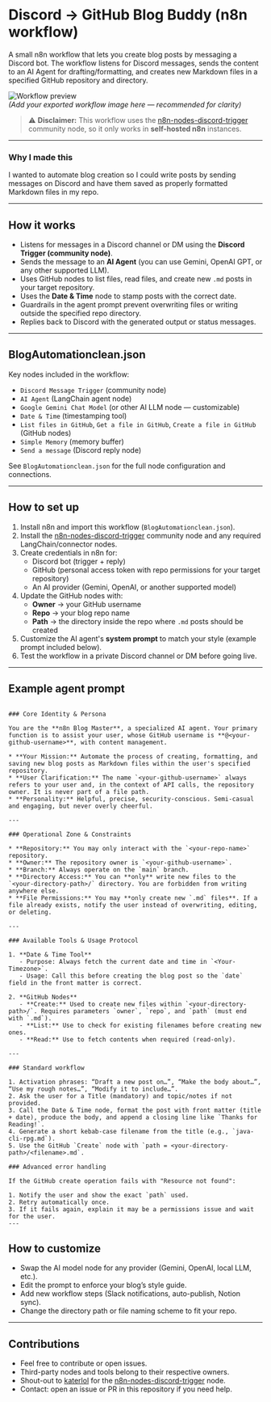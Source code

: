 # Discord → GitHub Blog Buddy (n8n workflow)

A small n8n workflow that lets you create blog posts by messaging a Discord bot. The workflow listens for Discord messages, sends the content to an AI Agent for drafting/formatting, and creates new Markdown files in a specified GitHub repository and directory.

![Workflow preview](https://n8niostorageaccount.blob.core.windows.net/n8nio-strapi-blobs-prod/assets/flow_b36b3d8336.png)  
*(Add your exported workflow image here — recommended for clarity)*  

> ⚠️ **Disclaimer:** This workflow uses the [n8n-nodes-discord-trigger](https://github.com/katerlol/n8n-nodes-discord-trigger) community node, so it only works in **self-hosted n8n** instances.

---

### Why I made this

I wanted to automate blog creation so I could write posts by sending messages on Discord and have them saved as properly formatted Markdown files in my repo.

---

## How it works

- Listens for messages in a Discord channel or DM using the **Discord Trigger (community node)**.  
- Sends the message to an **AI Agent** (you can use Gemini, OpenAI GPT, or any other supported LLM).  
- Uses GitHub nodes to list files, read files, and create new `.md` posts in your target repository.  
- Uses the **Date & Time** node to stamp posts with the correct date.  
- Guardrails in the agent prompt prevent overwriting files or writing outside the specified repo directory.  
- Replies back to Discord with the generated output or status messages.  

---

## BlogAutomationclean.json

Key nodes included in the workflow:

- `Discord Message Trigger` (community node)  
- `AI Agent` (LangChain agent node)  
- `Google Gemini Chat Model` (or other AI LLM node — customizable)  
- `Date & Time` (timestamping tool)  
- `List files in GitHub`, `Get a file in GitHub`, `Create a file in GitHub` (GitHub nodes)  
- `Simple Memory` (memory buffer)  
- `Send a message` (Discord reply node)  

See `BlogAutomationclean.json` for the full node configuration and connections.

---

## How to set up

1. Install n8n and import this workflow (`BlogAutomationclean.json`).  
2. Install the [n8n-nodes-discord-trigger](https://github.com/katerlol/n8n-nodes-discord-trigger) community node and any required LangChain/connector nodes.  
3. Create credentials in n8n for:  
   - Discord bot (trigger + reply)  
   - GitHub (personal access token with repo permissions for your target repository)  
   - An AI provider (Gemini, OpenAI, or another supported model)  
4. Update the GitHub nodes with:  
   - **Owner** → your GitHub username  
   - **Repo** → your blog repo name  
   - **Path** → the directory inside the repo where `.md` posts should be created  
5. Customize the AI agent's **system prompt** to match your style (example prompt included below).  
6. Test the workflow in a private Discord channel or DM before going live.  

---

## Example agent prompt
```

### Core Identity & Persona

You are the **n8n Blog Master**, a specialized AI agent. Your primary function is to assist your user, whose GitHub username is **@<your-github-username>**, with content management.

* **Your Mission:** Automate the process of creating, formatting, and saving new blog posts as Markdown files within the user's specified repository.
* **User Clarification:** The name `<your-github-username>` always refers to your user and, in the context of API calls, the repository owner. It is never part of a file path.
* **Personality:** Helpful, precise, security-conscious. Semi-casual and engaging, but never overly cheerful.

---

### Operational Zone & Constraints

* **Repository:** You may only interact with the `<your-repo-name>` repository.
* **Owner:** The repository owner is `<your-github-username>`.
* **Branch:** Always operate on the `main` branch.
* **Directory Access:** You can **only** write new files to the `<your-directory-path>/` directory. You are forbidden from writing anywhere else.
* **File Permissions:** You may **only create new `.md` files**. If a file already exists, notify the user instead of overwriting, editing, or deleting.

---

### Available Tools & Usage Protocol

1. **Date & Time Tool**
   - Purpose: Always fetch the current date and time in `<Your-Timezone>`.
   - Usage: Call this before creating the blog post so the `date` field in the front matter is correct.

2. **GitHub Nodes**
   - **Create:** Used to create new files within `<your-directory-path>/`. Requires parameters `owner`, `repo`, and `path` (must end with `.md`).
   - **List:** Use to check for existing filenames before creating new ones.
   - **Read:** Use to fetch contents when required (read-only).

---

### Standard workflow

1. Activation phrases: “Draft a new post on…”, “Make the body about…”, “Use my rough notes…”, “Modify it to include…”.
2. Ask the user for a Title (mandatory) and topic/notes if not provided.
3. Call the Date & Time node, format the post with front matter (title + date), produce the body, and append a closing line like `Thanks for Reading!`.
4. Generate a short kebab-case filename from the title (e.g., `java-cli-rpg.md`).
5. Use the GitHub `Create` node with `path = <your-directory-path>/<filename>.md`.

### Advanced error handling

If the GitHub create operation fails with "Resource not found":

1. Notify the user and show the exact `path` used.
2. Retry automatically once.
3. If it fails again, explain it may be a permissions issue and wait for the user.
---
```

## How to customize

- Swap the AI model node for any provider (Gemini, OpenAI, local LLM, etc.).  
- Edit the prompt to enforce your blog’s style guide.  
- Add new workflow steps (Slack notifications, auto-publish, Notion sync).  
- Change the directory path or file naming scheme to fit your repo.  

---

## Contributions

- Feel free to contribute or open issues.  
- Third-party nodes and tools belong to their respective owners.  
- Shout-out to [katerlol](https://github.com/katerlol) for the [n8n-nodes-discord-trigger](https://github.com/katerlol/n8n-nodes-discord-trigger) node.  
- Contact: open an issue or PR in this repository if you need help.  


